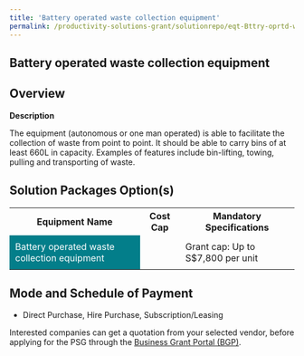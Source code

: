 ```yaml
---
title: 'Battery operated waste collection equipment'
permalink: /productivity-solutions-grant/solutionrepo/eqt-Bttry-oprtd-wst-collcton-qt-Envronmntl-Srvcs
---
```


## Battery operated waste collection equipment

## Overview

**Description**

The equipment (autonomous or one man operated) is able to facilitate the collection of waste from point to point. It should be able to carry bins of at least 660L in capacity. Examples of features include bin-lifting, towing, pulling and transporting of waste.

## Solution Packages Option(s)

<table>
<tr>
<th><b>Equipment Name</b></th>
<th><b>Cost Cap</b></th>
<th><b>Mandatory Specifications</b></th>
</tr>
<tr>
<td style='padding: 10px; background-color: #037E8A; color: #FFFFFF;'>Battery operated waste collection equipment</td>
<td style='padding: 10px;'></td>
<td style='padding: 10px;'>Grant cap: Up to S$7,800 per unit</td>
</tr>
</table>

## Mode and Schedule of Payment

 - Direct Purchase, Hire Purchase, Subscription/Leasing

Interested companies can get a quotation from your selected vendor, before applying for the PSG through the <a href='https://www.businessgrants.gov.sg/' target='_blank' rel='noopener'>Business Grant Portal (BGP)</a>.

<script src="/jquery/resize-tables.js"></script>
